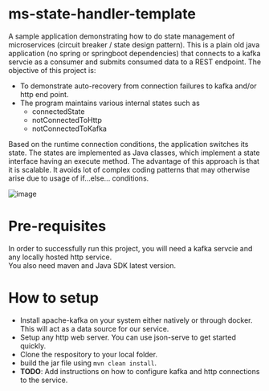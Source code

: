 # ms-state-handler-template
A sample application demonstrating how to do state management of microservices (circuit breaker / state design pattern).  This is a plain old java application (no spring or springboot dependencies) that connects to a kafka servcie as a consumer and submits consumed data to a REST endpoint.  The objective of this project is:
- To demonstrate auto-recovery from connection failures to kafka and/or http end point.
- The program maintains various internal states such as
  - connectedState
  - notConnectedToHttp
  - notConnectedToKafka

Based on the runtime connection conditions, the application switches its state.  The states are implemented as Java classes, which implement a state interface having an execute method.  The advantage of this approach is that it is scalable.  It avoids lot of complex coding patterns that may otherwise arise due to usage of if...else... conditions.


![image](https://github.com/rv-nath/ms-state-handler-template-java/assets/87602915/20c8567d-9e9b-4e4a-b40f-d8fb0a36dcd2)


# Pre-requisites
In order to successfully run this project, you will need a kafka servcie and any locally hosted http service.  
You also need maven and Java SDK latest version.

# How to setup 
- Install apache-kafka on your system either natively or through docker.  This will act as a data source for our service.
- Setup any http web server.  You can use json-serve to get started quickly.
- Clone the respository to your local folder.
- build the jar file using `mvn clean install`.
- **TODO**: Add instructions on how to configure kafka and http connections to the service.
